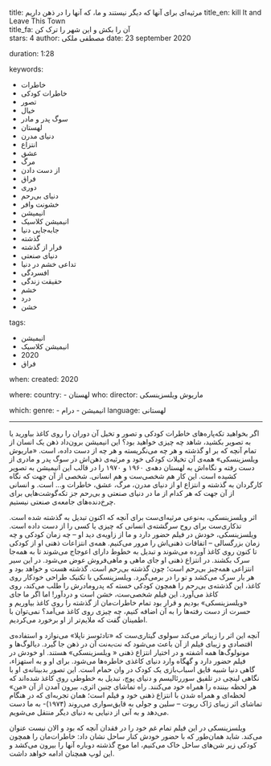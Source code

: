 
title: مرثیه‌ای برای آنها که دیگر نیستند و ما، که آنها را در ذهن داریم 
title_en: kill It and Leave This Town   
title_fa: آن را بکش و این شهر را ترک کن  
stars: 4
author: مصطفی ملکی
date: 23 september 2020

duration: 1:28

keywords:
  - خاطرات
  - خاطرات کودکی
  - تصور
  - خیال
  - سوگ پدر و مادر
  - لهستان
  - دنیای مدرن
  - انتزاع
  - عشق
  - مرگ
  - از دست دادن
  - فراق
  - دوری
  - دنیای بی‌رحم
  - خشونت وافر
  - انیمیشن
  - انیمیشن کلاسیک
  - جابه‌جایی دنیا
  - گذشته
  - فرار از گذشته
  - دنیای صنعتی
  - تداعی خشم در دنیا
  - افسردگی
  - حقیقت زندگی
  - خشم
  - درد
  - خشن

tags:
  - انیمیشن
  - انیمیشن کلاسیک
  - 2020
  - فراق  

when:
  created: 2020

where:
  country:
    - لهستان 
who:
  director: ماریوش ویلسزینسکی 

which:
  genre:
    - انیمیشن
    - درام
  language: لهستانی
   
---

اگر بخواهید تکه‌پاره‌های خاطرات کودکی و تصور و تخیل آن دوران را روی کاغذ بیاورید یا به‌ تصویر بکشید، شاهد چه چیزی خواهید بود؟ این انیمیشن برون‌داد ذهن یک انسان از تمام آنچه که بر او گذشته و هر چه می‌نگریسته و هر چه از دست داده، است. «ماریوش ویلسزینسکی» همه‌ی آن تخیلات کودکی خود و مرثیه‌ی ذهن‌اش در سوگ پدر و مادری از دست رفته و نگاه‌اش به لهستان دهه‌ی ۱۹۶۰ و ۱۹۷۰ را در قالب این انیمیشن به تصویر کشیده است. این کار هم شخصی‌ست و هم انسانی. شخصی از آن جهت که نگاه کارگردان به گذشته و انتزاع او از دنیای مدرن، مرگ، عشق، خاطرات و... است. و انسانی از آن جهت که هر کدام از ما در دنیای صنعتی و بی‌رحم جز تکه‌گوشت‌هایی برای چرخ‌دنده‌های جامعه‌ی صنعتی نیستیم.

 اثر ویلسزینسکی، به‌نوعی مرثیه‌ای‌ست برای آنچه که اکنون تبدیل به گذشته شده است. تذکاری‌ست برای روح سرگشته‌ی انسانی که چیزی یا کسی را از دست داده است. ویلسزینسکی، خودش در فیلم حضور دارد و ما از زاویه‌ی دید او – چه زمان کودکی و چه زمان بزرگسالی – اتفاقات ذهنی‌اش را مرور می‌کنیم. همه‌ی انتزاعات ذهنی او از کودکی تا کنون روی کاغذ آورده می‌شوند و تبدیل به خطوط دارای اعوجاج می‌شوند تا به همه‌جا سرک بکشند. در انتزاع ذهنی او جای ماهی و ماهی‌فروش عوض می‌شود. در این سیر انتزاعی همه‌چیز بی‌رحم است؛ چون گذشته بی‌رحم است. گذشته هست و خواهد بود و هر بار سرک می‌کشد و تو را در برمی‌گیرد. ویلسزینسکی با تکنیک طراحی خودکار روی کاغذ، این گذشته‌ی بی‌رحم را همچون کودکی خسته که پدرومادرش را طلب می‌کند، روی کاغذ می‌آورد. این فیلم شخصی‌ست، خشن است و دردآور! اما اگر ما جای «ویلسزینسکی» بودیم و قرار بود تمام خاطرات‌مان از گذشته را روی کاغذ بیاوریم و حسرت از دست رفته‌ها را به آن اضافه کنیم، چه چیزی روی کاغذ می‌‌آمد؟ نمی‌توان با اطمینان گفت که ملایم‌تر از او برخورد می‌کردیم. 

آنچه این اثر را زیباتر می‌کند سولوی گیتاری‌ست که «تادئوسز ناپلا» می‌نوازد و استفاده‌ی اقتصادی و زیبای فیلم از آن باعث می‌شود که نت‌به‌نت آن در ذهن جا گیرد. دیالوگ‌ها و مونولوگ‌ها همه آشفته و در اختیار انتزاع ذهنی « ویلسزینسکی» هستند. او خودش در فیلم حضور دارد و گهگاه وارد دنیای کاغذی خاطره‌ها می‌شود. برای او و به استهزاء، گاهی دنیا شبیه قایق اسباب‌بازی یک کودک در وان حمام است. این تصور بدبینانه‌ی او با نگاهی لینچی در تلفیق سوررئالیسم و دنیای پوچ، تبدیل به خطوطی روی کاغذ شده‌اند که هر لحظه بیننده را همراه خود می‌کنند. راه تماشای چنین اثری، بیرون آمدن از آن «من» لحظه‌ای و همراه شدن با انتزاع ذهنی خود و فیلم است؛ همان تجربه‌ای که در هنگام تماشای اثر زیبای ژاک ریوت – سلین و جولی به قایق‌سواری می‌روند (۱۹۷۴)- به ما دست می‌دهد و به آنی از دنیایی به دنیای دیگر منتقل می‌شویم. 

ویلسزینسکی در این فیلم تمام غم خود را در فقدان آنچه که بود و الان نیست عنوان می‌کند. شاید همان‌طور که با حضور خودش کنار ساحل نشان داد: خاطرات‌مان را همچون کودکی زیر شن‌های ساحل خاک می‌کنیم، اما موجِ گذشته دوباره آنها را بیرون می‌کشد و این لوپ همچنان ادامه خواهد داشت.